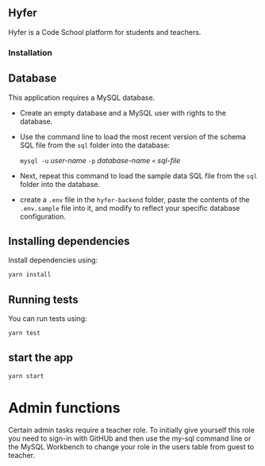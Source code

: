 ## Hyfer

Hyfer is a Code School platform for students and teachers.

### Installation

## Database

This application requires a MySQL database.

- Create an empty database and a MySQL user with rights to the database.

- Use the command line to load the most recent version of the schema SQL file from the `sql` folder into the database:

    `mysql -u` _user-name_ `-p` _database-name_ `<` _sql-file_

- Next, repeat this command to load the sample data SQL file from the `sql` folder into the database.

- create a `.env` file in the `hyfer-backend` folder, paste the contents of the `.env.sample` file into it, and modify to reflect your specific database configuration.

## Installing dependencies

Install dependencies using:
```bash
yarn install
```

## Running tests

You can run tests using:

```bash
yarn test
```

## start the app

```bash
yarn start
```

# Admin functions

Certain admin tasks require a teacher role. To initially give yourself this role you need to sign-in with GitHUb and then use the my-sql command line or the MySQL Workbench to change your role in the users table from guest to teacher.

